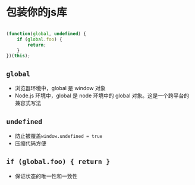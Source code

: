 # 包装你的js库

```javascript

(function(global, undefined) {
    if (global.foo) {
        return;
    }
})(this);

```

## `global`

- 浏览器环境中，global 是 window 对象
- Node.js 环境中，global 是 node 环境中的 global 对象。这是一个跨平台的兼容式写法

## `undefined`

- 防止被覆盖`window.undefined = true`
- 压缩代码方便

## `if (global.foo) { return }`

- 保证状态的唯一性和一致性
